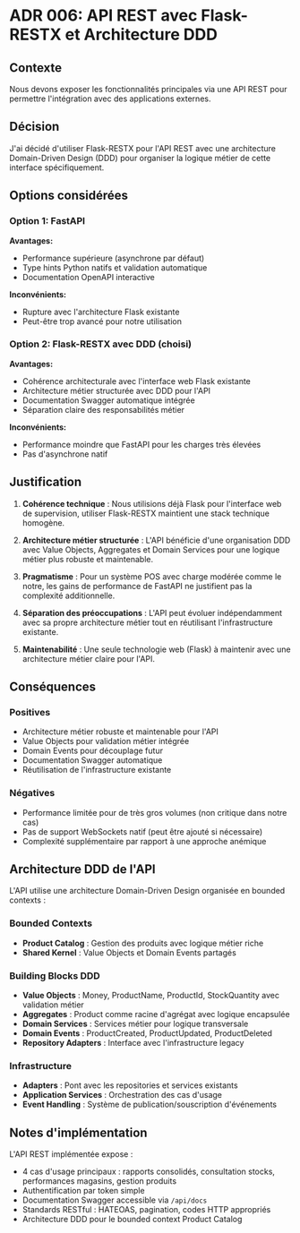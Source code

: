 # ADR 006: API REST avec Flask-RESTX et Architecture DDD

## Contexte

Nous devons exposer les fonctionnalités principales via une API REST pour permettre l'intégration avec des applications externes.

## Décision

J'ai décidé d'utiliser Flask-RESTX pour l'API REST avec une architecture Domain-Driven Design (DDD) pour organiser la logique métier de cette interface spécifiquement.

## Options considérées

### Option 1: FastAPI
**Avantages:**
- Performance supérieure (asynchrone par défaut)
- Type hints Python natifs et validation automatique
- Documentation OpenAPI interactive

**Inconvénients:**
- Rupture avec l'architecture Flask existante
- Peut-être trop avancé pour notre utilisation

### Option 2: Flask-RESTX avec DDD (choisi)
**Avantages:**
- Cohérence architecturale avec l'interface web Flask existante
- Architecture métier structurée avec DDD pour l'API
- Documentation Swagger automatique intégrée
- Séparation claire des responsabilités métier

**Inconvénients:**
- Performance moindre que FastAPI pour les charges très élevées
- Pas d'asynchrone natif

## Justification

1. **Cohérence technique** : Nous utilisions déjà Flask pour l'interface web de supervision, utiliser Flask-RESTX maintient une stack technique homogène.

2. **Architecture métier structurée** : L'API bénéficie d'une organisation DDD avec Value Objects, Aggregates et Domain Services pour une logique métier plus robuste et maintenable.

3. **Pragmatisme** : Pour un système POS avec charge modérée comme le notre, les gains de performance de FastAPI ne justifient pas la complexité additionnelle.

4. **Séparation des préoccupations** : L'API peut évoluer indépendamment avec sa propre architecture métier tout en réutilisant l'infrastructure existante.

5. **Maintenabilité** : Une seule technologie web (Flask) à maintenir avec une architecture métier claire pour l'API.

## Conséquences

### Positives
- Architecture métier robuste et maintenable pour l'API
- Value Objects pour validation métier intégrée
- Domain Events pour découplage futur
- Documentation Swagger automatique
- Réutilisation de l'infrastructure existante

### Négatives
- Performance limitée pour de très gros volumes (non critique dans notre cas)
- Pas de support WebSockets natif (peut être ajouté si nécessaire)
- Complexité supplémentaire par rapport à une approche anémique

## Architecture DDD de l'API

L'API utilise une architecture Domain-Driven Design organisée en bounded contexts :

### Bounded Contexts
- **Product Catalog** : Gestion des produits avec logique métier riche
- **Shared Kernel** : Value Objects et Domain Events partagés

### Building Blocks DDD
- **Value Objects** : Money, ProductName, ProductId, StockQuantity avec validation métier
- **Aggregates** : Product comme racine d'agrégat avec logique encapsulée  
- **Domain Services** : Services métier pour logique transversale
- **Domain Events** : ProductCreated, ProductUpdated, ProductDeleted
- **Repository Adapters** : Interface avec l'infrastructure legacy

### Infrastructure
- **Adapters** : Pont avec les repositories et services existants
- **Application Services** : Orchestration des cas d'usage
- **Event Handling** : Système de publication/souscription d'événements

## Notes d'implémentation

L'API REST implémentée expose :
- 4 cas d'usage principaux : rapports consolidés, consultation stocks, performances magasins, gestion produits
- Authentification par token simple
- Documentation Swagger accessible via `/api/docs`
- Standards RESTful : HATEOAS, pagination, codes HTTP appropriés
- Architecture DDD pour le bounded context Product Catalog 